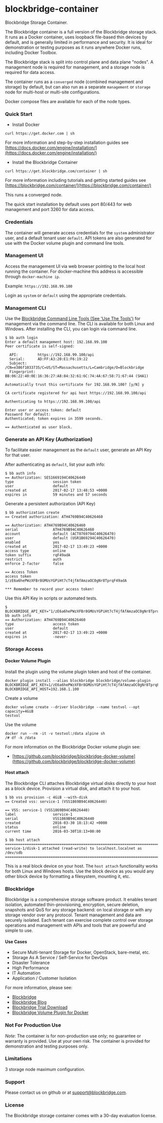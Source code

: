 # blockbridge-container
Blockbridge Storage Container.

The Blockbridge container is a full version of the Blockbridge storage stack. It runs as a Docker container, uses loopback file-based thin devices by default, and is generally limited in performance and security. It is ideal for demonstration or testing purposes as it runs anywhere Docker runs, including Docker Toolbox.

The Blockbridge stack is split into control plane and data plane "nodes". A management node is required for management, and a storage node is required for data access.

The container runs as a `converged` node (combined management and storage) by default, but can also run as a separate `management` or `storage` node for multi-host or multi-site configurations.

Docker compose files are available for each of the node types.

### Quick Start
* Install Docker
````
curl https://get.docker.com | sh
````

For more information and step-by-step installation guides see [https://docs.docker.com/engine/installation/](https://docs.docker.com/engine/installation/)

* Install the Blockbridge Container
````
curl https://get.blockbridge.com/container | sh
````

For more information including tutorials and getting started guides see [https://blockbridge.com/container/](https://blockbridge.com/container/)

This runs a converged node.

The quick start installation by default uses port 80/443 for web management and port 3260 for data access.

### Credentials

The container will generate access credentials for the `system` administrator user, and a default tenant user `default`. API tokens are also generated for use with the Docker volume plugin and command line tools.

### Management UI

Access the management UI via web browser pointing to the local host running the container. For docker-machine this address is accessible through `docker-machine ip`.

Example: `https://192.168.99.100`

Login as `system` or `default` using the appropriate credentials.

### Management CLI

Use the [Blockbridge Command Line Tools (See 'Use The Tools')](http://www.blockbridge.com/tools/) for management via the command line. The CLI is available for both Linux and Windows. After installing the CLI, you can login via command line.

````
$ bb auth login
Enter a default management host: 192.168.99.100
Peer certificate is self-signed:

  API:         https://192.168.99.100/api
  Serial:      AD:FF:A3:20:E1:F6:19:22
  Subject:     /CN=e386f1033735/C=US/ST=Massachusetts/L=Cambridge/O=Blockbridge
  Fingerprint: BB:06:22:40:0E:16:36:27:A8:84:32:61:6C:74:4A:67:58:71:67:44 (SHA1)

Automatically trust this certificate for 192.168.99.100? [y/N] y

CA certificate registered for api host https://192.168.99.100/api

Authenticating to https://192.168.99.100/api

Enter user or access token: default
Password for default:
Authenticated; token expires in 3599 seconds.

== Authenticated as user block.
````

### Generate an API Key (Authorization)

To facilitate easier management as the `default` user, generate an API Key for that user.

After authenticating as `default`, list your auth info:
````
$ bb auth info
== Authorization: SES1669194C40626440
type                  session token            
user                  default 
created at            2017-02-17 13:48:53 +0000
expires in            59 minutes and 57 seconds
````

Generate a persistent authorization (API Key)
````
$ bb authorization create
== Created authorization: ATH4769B94C40626460

== Authorization: ATH4769B94C40626460
serial                ATH4769B94C40626460        
account               default (ACT0769794C40626470)
user                  default (USR1B69294C40626470)
enabled               yes                        
created at            2017-02-17 13:49:23 +0000  
access type           online                     
token suffix          rqF49adA                   
restrict              auth                       
enforce 2-factor      false                      

== Access Token
access token          1/zE6a6hePWzXFBr8GMUsYGPiHt7cT4jfAfAmzaOC0gNr8TprqF49adA

*** Remember to record your access token!
````

Use this API Key in scripts or automated tests.

````
$ BLOCKBRIDGE_API_KEY="1/zE6a6hePWzXFBr8GMUsYGPiHt7cT4jfAfAmzaOC0gNr8TprqF49adA" bb auth info
== Authorization: ATH4769B94C40626460
type                  access token             
user                  default 
created at            2017-02-17 13:49:23 +0000
expires in            -never-                  
````

### Storage Access

#### Docker Volume Plugin

Install the plugin using the volume plugin token and host of the container.

````
docker plugin install --alias blockbridge blockbridge/volume-plugin BLOCKBRIDGE_API_KEY=1/zE6a6hePWzXFBr8GMUsYGPiHt7cT4jfAfAmzaOC0gNr8TprqF49adA BLOCKBRIDGE_API_HOST=192.168.1.100
````

Create a volume

````
docker volume create --driver blockbridge --name testvol --opt capacity=4GiB
testvol
````

Use the volume

````
docker run --rm -it -v testvol:/data alpine sh
/# df -k /data
````

For more information on the Blockbridge Docker volume plugin see:
* [https://github.com/blockbridge/blockbridge-docker-volume](https://github.com/blockbridge/blockbridge-docker-volume)

#### Host attach

The Blockbridge CLI attaches Blockbridge virtual disks directly to your host as a block device. Provision a virtual disk, and attach it to your host.

````
$ bb vss provision -c 4GiB --with-disk
== Created vss: service-1 (VSS1869B94C40626440)

== VSS: service-1 (VSS1869B94C40626440)
label                 service-1                
serial                VSS1869B94C40626440      
created               2016-03-30 18:13:42 +0000
status                online                   
current time          2016-03-30T18:13+00:00   
````

````
$ bb host attach
========================================================================
service-1/disk-1 attached (read-write) to localhost.localnet as /dev/sdb
========================================================================
````

This is a real block device on your host. The `host attach` functionality works for both Linux and Windows hosts. Use the block device as you would any other block device by formatting a filesystem, mounting it, etc.

### Blockbridge

Blockbridge is a comprehensive storage software product. It enables tenant isolation, automated thin-provisioning, encryption, secure deletion, snapshots and QoS for any storage backend: on local storage or with any storage vendor over any protocol. Tenant management and data are securely isolated. Each tenant can exercise complete control over storage operations and management with APIs and tools that are powerful and simple to use.

#### Use Cases

* Secure Multi-tenant Storage for Docker, OpenStack, bare-metal, etc.
* Storage As A Service / Self-Service for DevOps
* Disaster Tolerance
* High Performance
* IT Automation
* Application / Customer Isolation

For more information, please see:
* [Blockbridge](https://blockbridge.com)
* [Blockbridge Blog](https://blockbridge.com/blog)
* [Blockbridge Trial Download](https://blockbridge.com/trial)
* [Blockbridge Volume Plugin for Docker](https://github.com/blockbridge/blockbridge-docker-volume)

### Not For Production Use

_Note_: The container is for non-production use only; no guarantee or warranty
is provided. Use at your own risk. The container is provided for demonstration and testing
purposes only.

### Limitations

3 storage node maximum configuration.

### Support

Please contact us on github or at support@blockbridge.com.

### License

The Blockbridge storage container comes with a 30-day evaluation license.
